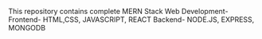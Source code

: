 This repository contains complete MERN Stack Web Development-
Frontend- HTML,CSS, JAVASCRIPT, REACT
Backend- NODE.JS, EXPRESS, MONGODB 
